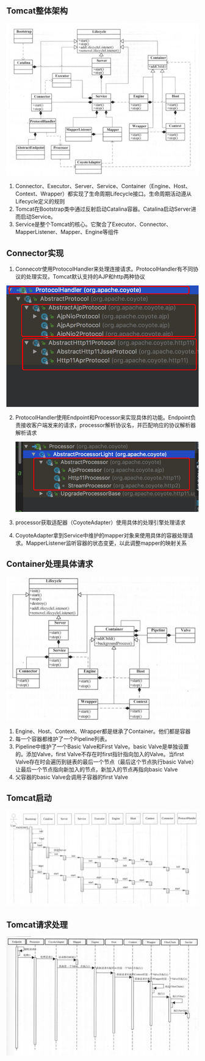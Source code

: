 ## Tomcat整体架构

![image-20180702211137474](../images/999999/image-20180702211137474.png)



1. Connector、Executor、Server、Service、Container（Engine、Host、Context、Wrapper）都实现了生命周期Lifecycle接口。生命周期活动遵从Lifecycle定义的规则
2. Tomcat在Bootstrap类中通过反射启动Catalina容器。Catalina启动Server进而启动Service。
3. Service是整个Tomcat的核心。它聚合了Executor、Connector、MapperListener、Mapper、Engine等组件

## Connector实现

1. Connecotr使用ProtocolHandler来处理连接请求。ProtocolHandler有不同协议的处理实现，Tomcat默认支持的AJP和http两种协议

![image-20180901171052334](../images/999999/image-20180901171052334.png)

2. ProtocolHandler使用Endpoint和Processor来实现具体的功能。Endpoint负责接收客户端发来的请求，processor解析协议名，并匹配响应的协议解析器解析请求

   ![image-20180901172323975](../images/999999/image-20180901172323975.png)

3. processor获取适配器（CoyoteAdapter）使用具体的处理引擎处理请求

4. CoyoteAdapter拿到Service中维护的mapper对象来使用具体的容器处理请求。MapperListener监听容器的状态变更，以此调整mapper的映射关系

## Container处理具体请求

![image-20180901172927877](../images/999999/image-20180901172927877.png)

1. Engine、Host、Context、Wrapper都是继承了Container。他们都是容器
2. 每一个容器都维护了一个Pipeline列表。
3. Pipeline中维护了一个Basic Valve和First Valve。basic Valve是单独设置的。添加Valve，first Valve不存在时first指针指向加入的Valve。当first Valve存在时会遍历到链表的最后一个节点（最后这个节点执行basic Valve）让最后一个节点指向新加入的节点，新加入的节点再指向basic Valve
4. 父容器的basic Valve会调用子容器的first Valve

## Tomcat启动

![image-20180901175555668](../images/999999/image-20180901175555668.png)

## Tomcat请求处理

![](../images/999999/Snip20180901_7.png)
